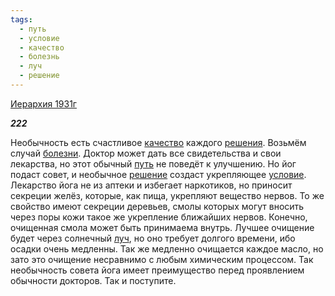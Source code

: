 ```yaml
---
tags:
  - путь
  - условие
  - качество
  - болезнь
  - луч
  - решение
---
```

[Иерархия 1931г](https://127.0.0.1:4002/agni/1931)

___222___

Необычность есть счастливое [качество](../../../tags/#качество) каждого [решения](../../../tags/#[решение](../../../tags/#решение)). Возьмём случай [болезни](../../../tags/#болезнь). Доктор может дать все свидетельства и свои лекарства, но этот обычный [путь](../../../tags/#путь) не поведёт к улучшению. Но йог подаст совет, и необычное [решение](../../../tags/#решение) создаст укрепляющее [условие](../../../tags/#условие). Лекарство йога не из аптеки и избегает наркотиков, но приносит секреции желёз, которые, как пища, укрепляют вещество нервов. То же свойство имеют секреции деревьев, смолы которых могут вносить через поры кожи такое же укрепление ближайших нервов. Конечно, очищенная смола может быть принимаема внутрь. Лучшее очищение будет через солнечный [луч](../../../tags/#луч), но оно требует долгого времени, ибо осадки очень медленны. Так же медленно очищается каждое масло, но зато это очищение несравнимо с любым химическим процессом. Так необычность совета йога имеет преимущество перед проявлением обычности докторов. Так и поступите.   

